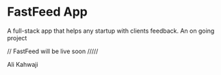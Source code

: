 # FastFeed App

A full-stack app that helps any startup with clients feedback.
An on going project

// FastFeed will be live soon /////

Ali Kahwaji 
